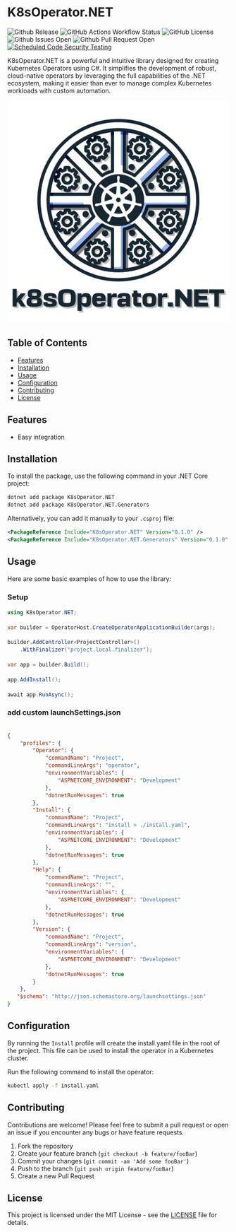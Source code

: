 # K8sOperator.NET

![Github Release](https://img.shields.io/github/v/release/pmdevers/K8sOperator.NET) 
![GitHub Actions Workflow Status](https://img.shields.io/github/actions/workflow/status/pmdevers/K8sOperator.NET/.github%2Fworkflows%2Fbuild-publish.yml) 
![GitHub License](https://img.shields.io/github/license/pmdevers/K8sOperator.NET) 
![Github Issues Open](https://img.shields.io/github/issues/pmdevers/K8sOperator.NET) 
![Github Pull Request Open](https://img.shields.io/github/issues-pr/pmdevers/K8sOperator.NET) 
[![Scheduled Code Security Testing](https://github.com/pmdevers/K8sOperator.NET/actions/workflows/security-analysis.yml/badge.svg?event=schedule)](https://github.com/pmdevers/K8sOperator.NET/actions/workflows/security-analysis.yml)


K8sOperator.NET is a powerful and intuitive library designed for creating Kubernetes Operators using C#. It simplifies the development of robust, cloud-native operators by leveraging the full capabilities of the .NET ecosystem, making it easier than ever to manage complex Kubernetes workloads with custom automation.

![Alt text](https://raw.githubusercontent.com/pmdevers/K8sOperator.NET/master/assets/logo.png "logo")

## Table of Contents

- [Features](#features)
- [Installation](#installation)
- [Usage](#usage)
- [Configuration](#configuration)
- [Contributing](#contributing)
- [License](#license)

## Features

- Easy integration

## Installation

To install the package, use the following command in your .NET Core project:

```bash
dotnet add package K8sOperator.NET
dotnet add package K8sOperator.NET.Generators
```

Alternatively, you can add it manually to your `.csproj` file:

```xml
<PackageReference Include="K8sOperator.NET" Version="0.1.0" />
<PackageReference Include="K8sOperator.NET.Generators" Version="0.1.0" />
```

## Usage

Here are some basic examples of how to use the library:

### Setup

```csharp
using K8sOperator.NET;

var builder = OperatorHost.CreateOperatorApplicationBuilder(args);

builder.AddController<ProjectController>()
    .WithFinalizer("project.local.finalizer");

var app = builder.Build();

app.AddInstall();

await app.RunAsync();

```

### add custom launchSettings.json

```json

{
    "profiles": {
        "Operator": {
            "commandName": "Project",
            "commandLineArgs": "operator",
            "environmentVariables": {
                "ASPNETCORE_ENVIRONMENT": "Development"
            },
            "dotnetRunMessages": true
        },
        "Install": {
            "commandName": "Project",
            "commandLineArgs": "install > ./install.yaml",
            "environmentVariables": {
                "ASPNETCORE_ENVIRONMENT": "Development"
            },
            "dotnetRunMessages": true
        },
        "Help": {
            "commandName": "Project",
            "commandLineArgs": "",
            "environmentVariables": {
                "ASPNETCORE_ENVIRONMENT": "Development"
            },
            "dotnetRunMessages": true
        },
        "Version": {
            "commandName": "Project",
            "commandLineArgs": "version",
            "environmentVariables": {
                "ASPNETCORE_ENVIRONMENT": "Development"
            },
            "dotnetRunMessages": true
        }
    },
   "$schema": "http://json.schemastore.org/launchsettings.json"
}

```

## Configuration

By running the `Install` profile will create the install.yaml file in the root of the project. This file can be used to install the operator in a Kubernetes cluster.

Run the following command to install the operator:
```bash
kubectl apply -f install.yaml
```


## Contributing

Contributions are welcome! Please feel free to submit a pull request or open an issue if you encounter any bugs or have feature requests.

1. Fork the repository
2. Create your feature branch (`git checkout -b feature/fooBar`)
3. Commit your changes (`git commit -am 'Add some fooBar'`)
4. Push to the branch (`git push origin feature/fooBar`)
5. Create a new Pull Request

## License

This project is licensed under the MIT License - see the [LICENSE](LICENSE) file for details.
